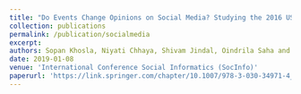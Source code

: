 ```yaml
---
title: "Do Events Change Opinions on Social Media? Studying the 2016 US Presidential Debates"
collection: publications
permalink: /publication/socialmedia
excerpt: 
authors: Sopan Khosla, Niyati Chhaya, Shivam Jindal, Oindrila Saha and Milind Srivastava
date: 2019-01-08
venue: 'International Conference Social Informatics (SocInfo)'
paperurl: 'https://link.springer.com/chapter/10.1007/978-3-030-34971-4_20'
---
```

